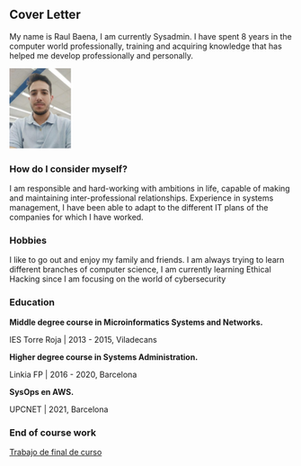 ## Cover Letter
My name is Raul Baena, I am currently Sysadmin. I have spent 8 years in the computer world professionally, training and acquiring knowledge that has helped me develop professionally and personally.

![image](/docs/assets/raul.PNG)

### How do I consider myself?
I am responsible and hard-working with ambitions in life, capable of making and maintaining inter-professional relationships.
Experience in systems management, I have been able to adapt to the different IT plans of the companies for which I have worked.

### Hobbies
I like to go out and enjoy my family and friends. I am always trying to learn different branches of computer science, I am currently learning Ethical Hacking since I am focusing on the world of cybersecurity

### Education
**Middle degree course in Microinformatics Systems and Networks.**

IES Torre Roja | 2013 - 2015, Viladecans

**Higher degree course in Systems Administration.**

Linkia FP | 2016 - 2020, Barcelona

**SysOps en AWS.**

UPCNET | 2021, Barcelona

### End of course work

[Trabajo de final de curso](https://www.youtube.com/watch?v=P29oRkf62Ho)
